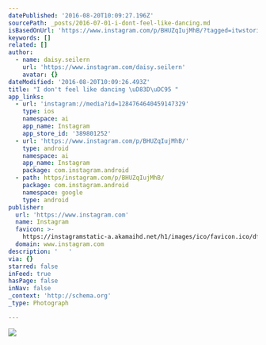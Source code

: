 ```yaml
---
datePublished: '2016-08-20T10:09:27.196Z'
sourcePath: _posts/2016-07-01-i-dont-feel-like-dancing.md
isBasedOnUrl: 'https://www.instagram.com/p/BHUZqIujMhB/?tagged=itwstories'
keywords: []
related: []
author:
  - name: daisy.seilern
    url: 'https://www.instagram.com/daisy.seilern'
    avatar: {}
dateModified: '2016-08-20T10:09:26.493Z'
title: "I don't feel like dancing \uD83D\uDC95 "
app_links:
  - url: 'instagram://media?id=1284764640459147329'
    type: ios
    namespace: ai
    app_name: Instagram
    app_store_id: '389801252'
  - url: 'https://www.instagram.com/p/BHUZqIujMhB/'
    type: android
    namespace: ai
    app_name: Instagram
    package: com.instagram.android
  - path: https/instagram.com/p/BHUZqIujMhB/
    package: com.instagram.android
    namespace: google
    type: android
publisher:
  url: 'https://www.instagram.com'
  name: Instagram
  favicon: >-
    https://instagramstatic-a.akamaihd.net/h1/images/ico/favicon.ico/dfa85bb1fd63.ico
  domain: www.instagram.com
description: '   '
via: {}
starred: false
inFeed: true
hasPage: false
inNav: false
_context: 'http://schema.org'
_type: Photograph

---
```

![   ](https://imgflo.herokuapp.com/graph/vahj1ThiexotieMo/66c2d237e78806b233aaafc1c42f037a/croprotate.jpg?cropheight=449&cropwidth=640&degrees=0&input=https%3A%2F%2Fscontent.cdninstagram.com%2Ft51.2885-15%2Fs640x640%2Fsh0.08%2Fe35%2F13473327_1202085093177776_794092388_n.jpg%3Fig_cache_key%3DMTI4NDc2NDY0MDQ1OTE0NzMyOQ%253D%253D.2&x=0&y=96)